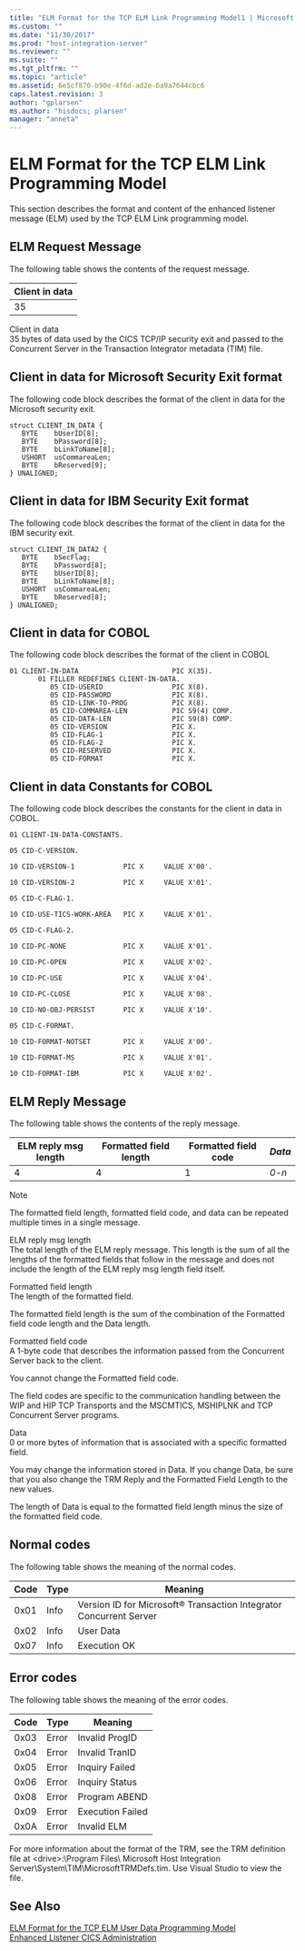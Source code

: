 ```yaml
---
title: "ELM Format for the TCP ELM Link Programming Model1 | Microsoft Docs"
ms.custom: ""
ms.date: "11/30/2017"
ms.prod: "host-integration-server"
ms.reviewer: ""
ms.suite: ""
ms.tgt_pltfrm: ""
ms.topic: "article"
ms.assetid: 6e5cf870-b90e-4f6d-ad2e-6a9a7644cbc6
caps.latest.revision: 3
author: "gplarsen"
ms.author: "hisdocs; plarsen"
manager: "anneta"
---
```

# ELM Format for the TCP ELM Link Programming Model
This section describes the format and content of the enhanced listener message (ELM) used by the TCP ELM Link programming model.  
  
## ELM Request Message  
 The following table shows the contents of the request message.  
  
|Client in data|  
|--------------------|  
|35|  
  
 Client in data  
 35 bytes of data used by the CICS TCP/IP security exit and passed to the Concurrent Server in the Transaction Integrator metadata (TIM) file.  
  
## Client in data for Microsoft Security Exit format  
 The following code block describes the format of the client in data for the Microsoft security exit.  
  
```  
struct CLIENT_IN_DATA {  
   BYTE    bUserID[8];  
   BYTE    bPassword[8];  
   BYTE    bLinkToName[8];  
   USHORT  usCommareaLen;  
   BYTE    bReserved[9];  
} UNALIGNED;  
```  
  
## Client in data for IBM Security Exit format  
 The following code block describes the format of the client in data for the IBM security exit.  
  
```  
struct CLIENT_IN_DATA2 {  
   BYTE    bSecFlag;  
   BYTE    bPassword[8];  
   BYTE    bUserID[8];  
   BYTE    bLinkToName[8];  
   USHORT  usCommareaLen;  
   BYTE    bReserved[8];  
} UNALIGNED;  
```  
  
## Client in data for COBOL  
 The following code block describes the format of the client in COBOL  
  
```  
01 CLIENT-IN-DATA                       PIC X(35).  
       01 FILLER REDEFINES CLIENT-IN-DATA.  
          05 CID-USERID                 PIC X(8).  
          05 CID-PASSWORD               PIC X(8).  
          05 CID-LINK-TO-PROG           PIC X(8).  
          05 CID-COMMAREA-LEN           PIC S9(4) COMP.  
          05 CID-DATA-LEN               PIC S9(8) COMP.  
          05 CID-VERSION                PIC X.  
          05 CID-FLAG-1                 PIC X.  
          05 CID-FLAG-2                 PIC X.  
          05 CID-RESERVED               PIC X.  
          05 CID-FORMAT                 PIC X.  
```  
  
## Client in data Constants for COBOL  
 The following code block describes the constants for the client in data in COBOL.  
  
 `01 CLIENT-IN-DATA-CONSTANTS.`  
  
 `05 CID-C-VERSION.`  
  
 `10 CID-VERSION-1            PIC X     VALUE X'00'.`  
  
 `10 CID-VERSION-2            PIC X     VALUE X'01'.`  
  
 `05 CID-C-FLAG-1.`  
  
 `10 CID-USE-TICS-WORK-AREA   PIC X     VALUE X'01'.`  
  
 `05 CID-C-FLAG-2.`  
  
 `10 CID-PC-NONE              PIC X     VALUE X'01'.`  
  
 `10 CID-PC-OPEN              PIC X     VALUE X'02'.`  
  
 `10 CID-PC-USE               PIC X     VALUE X'04'.`  
  
 `10 CID-PC-CLOSE             PIC X     VALUE X'08'.`  
  
 `10 CID-NO-OBJ-PERSIST       PIC X     VALUE X'10'.`  
  
 `05 CID-C-FORMAT.`  
  
 `10 CID-FORMAT-NOTSET        PIC X     VALUE X'00'.`  
  
 `10 CID-FORMAT-MS            PIC X     VALUE X'01'.`  
  
 `10 CID-FORMAT-IBM           PIC X     VALUE X'02'.`  
  
## ELM Reply Message  
 The following table shows the contents of the reply message.  
  
|ELM reply msg length|Formatted field length|Formatted field code|*Data*|  
|--------------------------|----------------------------|--------------------------|------------|  
|4|4|1|*0-n*|  
  
> [!NOTE]
>  The formatted field length, formatted field code, and data can be repeated multiple times in a single message.  
  
 ELM reply msg length  
 The total length of the ELM reply message. This length is the sum of all the lengths of the formatted fields that follow in the message and does not include the length of the ELM reply msg length field itself.  
  
 Formatted field length  
 The length of the formatted field.  
  
 The formatted field length is the sum of the combination of the Formatted field code length and the Data length.  
  
 Formatted field code  
 A 1-byte code that describes the information passed from the Concurrent Server back to the client.  
  
 You cannot change the Formatted field code.  
  
 The field codes are specific to the communication handling between the WIP and HIP TCP Transports and the MSCMTICS, MSHIPLNK and TCP Concurrent Server programs.  
  
 Data  
 0 or more bytes of information that is associated with a specific formatted field.  
  
 You may change the information stored in Data. If you change Data, be sure that you also change the TRM Reply and the Formatted Field Length to the new values.  
  
 The length of Data is equal to the formatted field length minus the size of the formatted field code.  
  
## Normal codes  
 The following table shows the meaning of the normal codes.  
  
|Code|Type|Meaning|  
|----------|----------|-------------|  
|0x01|Info|Version ID for Microsoft® Transaction Integrator Concurrent Server|  
|0x02|Info|User Data|  
|0x07|Info|Execution OK|  
  
## Error codes  
 The following table shows the meaning of the error codes.  
  
|Code|Type|Meaning|  
|----------|----------|-------------|  
|0x03|Error|Invalid ProgID|  
|0x04|Error|Invalid TranID|  
|0x05|Error|Inquiry Failed|  
|0x06|Error|Inquiry Status|  
|0x08|Error|Program ABEND|  
|0x09|Error|Execution Failed|  
|0x0A|Error|Invalid ELM|  
  
 For more information about the format of the TRM, see the TRM definition file at \<drive>:\Program Files\ Microsoft Host Integration Server\System\TIM\MicrosoftTRMDefs.tim. Use Visual Studio to view the file.  
  
## See Also  
 [ELM Format for the TCP ELM User Data Programming Model](../core/elm-format-for-the-tcp-elm-user-data-programming-model2.md)   
 [Enhanced Listener CICS Administration](../core/enhanced-listener-cics-administration2.md)